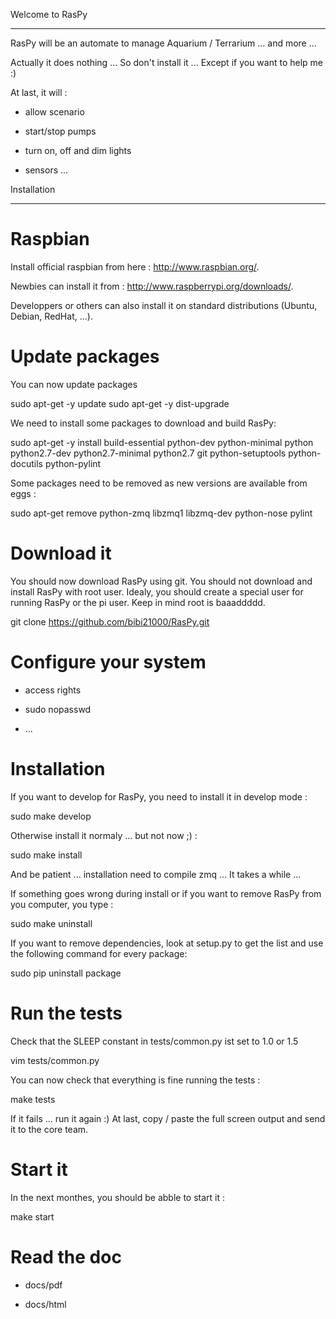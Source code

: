 
Welcome to RasPy
****************

RasPy will be an automate to manage Aquarium / Terrarium ... and more
...

Actually it does nothing ... So don't install it ... Except if you
want to help me :)

At last, it will :

   * allow scenario

   * start/stop pumps

   * turn on, off and dim lights

   * sensors ...


Installation
************


Raspbian
========

Install official raspbian from here : http://www.raspbian.org/.

Newbies can install it from : http://www.raspberrypi.org/downloads/.

Developpers or others can also install it on standard distributions
(Ubuntu, Debian, RedHat, ...).


Update packages
===============

You can now update packages

   sudo apt-get -y update
   sudo apt-get -y dist-upgrade

We need to install some packages to download and build RasPy:

   sudo apt-get -y install build-essential python-dev python-minimal python python2.7-dev python2.7-minimal python2.7 git python-setuptools python-docutils python-pylint

Some packages need to be removed as new versions are available from
eggs :

   sudo apt-get remove python-zmq libzmq1 libzmq-dev python-nose pylint


Download it
===========

You should now download RasPy using git. You should not download and
install RasPy with root user. Idealy, you should create a special user
for running RasPy or the pi user. Keep in mind root is baaaddddd.

   git clone https://github.com/bibi21000/RasPy.git


Configure your system
=====================

   * access rights

   * sudo nopasswd

   * ...


Installation
============

If you want to develop for RasPy, you need to install it in develop
mode :

   sudo make develop

Otherwise install it normaly ... but not now ;) :

   sudo make install

And be patient ... installation need to compile zmq ... It takes a
while ...

If something goes wrong during install or if you want to remove RasPy
from you computer, you type :

   sudo make uninstall

If you want to remove dependencies, look at setup.py to get the list
and use the following command for every package:

   sudo pip uninstall package


Run the tests
=============

Check that the SLEEP constant in tests/common.py ist set to 1.0 or 1.5

   vim tests/common.py

You can now check that everything is fine running the tests :

   make tests

If it fails ... run it again :) At last, copy / paste the full screen
output and send it to the core team.


Start it
========

In the next monthes, you should be abble to start it :

   make start


Read the doc
============

   * docs/pdf

   * docs/html

